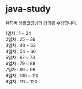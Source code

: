 # java-study

유튜버 생활코딩님의 강의를 수강합니다.

1일차 : 1 ~ 24 <br>
2일차 : 25 ~ 39 <br>
3일차 : 40 ~ 53 <br>
4일차 : 54 ~ 66 <br>
5일차 : 67 ~ 78 <br>
6일차 : 79 ~ 88 <br>
7일차 : 89 ~ 99 <br>
8일차 : 100 ~ 110 <br>
9일차 : 111 ~ 120 <br>
